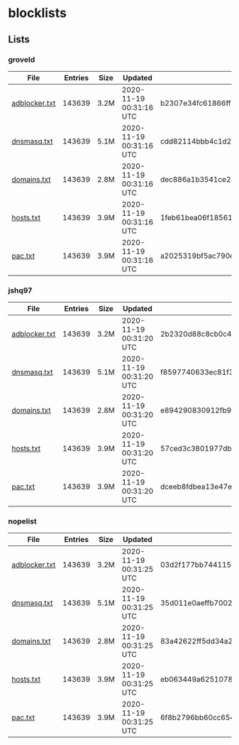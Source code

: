 # blocklists

## Lists

### groveld

|File|Entries|Size|Updated|Hash|
|-|-|-|-|-|
|[adblocker.txt](https://raw.githubusercontent.com/groveld/blocklists/lists/groveld/adblocker.txt)|143639|3.2M|2020-11-19 00:31:16 UTC|b2307e34fc61866ff78297ba1a095fde5c552961|
|[dnsmasq.txt](https://raw.githubusercontent.com/groveld/blocklists/lists/groveld/dnsmasq.txt)|143639|5.1M|2020-11-19 00:31:16 UTC|cdd82114bbb4c1d28f2dd9821bc4aede4d2c9987|
|[domains.txt](https://raw.githubusercontent.com/groveld/blocklists/lists/groveld/domains.txt)|143639|2.8M|2020-11-19 00:31:16 UTC|dec886a1b3541ce2209a6918b4b1b33f7174745b|
|[hosts.txt](https://raw.githubusercontent.com/groveld/blocklists/lists/groveld/hosts.txt)|143639|3.9M|2020-11-19 00:31:16 UTC|1feb61bea06f185616b5f0b2dcca0c974c665386|
|[pac.txt](https://raw.githubusercontent.com/groveld/blocklists/lists/groveld/pac.txt)|143639|3.9M|2020-11-19 00:31:16 UTC|a2025319bf5ac790e5a45819fe500a825f968a29|

### jshq97

|File|Entries|Size|Updated|Hash|
|-|-|-|-|-|
|[adblocker.txt](https://raw.githubusercontent.com/groveld/blocklists/lists/jshq97/adblocker.txt)|143639|3.2M|2020-11-19 00:31:20 UTC|2b2320d88c8cb0c477df47b13b7a21b4a5f02d0d|
|[dnsmasq.txt](https://raw.githubusercontent.com/groveld/blocklists/lists/jshq97/dnsmasq.txt)|143639|5.1M|2020-11-19 00:31:20 UTC|f8597740633ec81f3b8c5c8b459dbd7b96b6a9e3|
|[domains.txt](https://raw.githubusercontent.com/groveld/blocklists/lists/jshq97/domains.txt)|143639|2.8M|2020-11-19 00:31:20 UTC|e894290830912fb9b12a1a9866c5ff06b3514785|
|[hosts.txt](https://raw.githubusercontent.com/groveld/blocklists/lists/jshq97/hosts.txt)|143639|3.9M|2020-11-19 00:31:20 UTC|57ced3c3801977dbe3eca8d00ccd7c7ec72d041b|
|[pac.txt](https://raw.githubusercontent.com/groveld/blocklists/lists/jshq97/pac.txt)|143639|3.9M|2020-11-19 00:31:20 UTC|dceeb8fdbea13e47e608c087968ad7e18e86fe70|

### nopelist

|File|Entries|Size|Updated|Hash|
|-|-|-|-|-|
|[adblocker.txt](https://raw.githubusercontent.com/groveld/blocklists/lists/nopelist/adblocker.txt)|143639|3.2M|2020-11-19 00:31:25 UTC|03d2f177bb74411562c636cd907471015ba4880d|
|[dnsmasq.txt](https://raw.githubusercontent.com/groveld/blocklists/lists/nopelist/dnsmasq.txt)|143639|5.1M|2020-11-19 00:31:25 UTC|35d011e0aeffb7002b7b7d3ae48bf10a33e7147b|
|[domains.txt](https://raw.githubusercontent.com/groveld/blocklists/lists/nopelist/domains.txt)|143639|2.8M|2020-11-19 00:31:25 UTC|83a42622ff5dd34a2c47656995daef02410e976b|
|[hosts.txt](https://raw.githubusercontent.com/groveld/blocklists/lists/nopelist/hosts.txt)|143639|3.9M|2020-11-19 00:31:25 UTC|eb063449a625107875beb9e773b5db10f64e8f55|
|[pac.txt](https://raw.githubusercontent.com/groveld/blocklists/lists/nopelist/pac.txt)|143639|3.9M|2020-11-19 00:31:25 UTC|6f8b2796bb60cc654fd314140e8f15299587e747|
